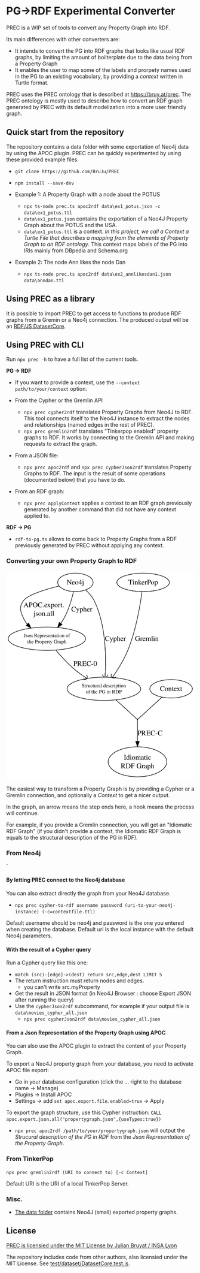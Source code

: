 # PG->RDF Experimental Converter

PREC is a WIP set of tools to convert any Property Graph into RDF.

Its main differences with other converters are:
- It intends to convert the PG into RDF graphs that looks like usual RDF graphs,
by limiting the amount of boilterplate due to the data being from a Property
Graph
- It enables the user to map some of the labels and prorpety names used in the
PG to an existing vocabulary, by providing a *context* written in Turtle format.

PREC uses the PREC ontology that is described at https://bruy.at/prec. The PREC
ontology is mostly used to describe how to convert an RDF graph generated by
PREC with its default modelization into a more user friendly graph.

## Quick start from the repository

The repository contains a data folder with some exportation of Neo4j data by
using the APOC plugin. PREC can be quickly experimented by using these provided
example files.

- `git clone https://github.com/BruJu/PREC`
- `npm install --save-dev`

- Example 1: A Property Graph with a node about the POTUS
    - `npx ts-node prec.ts apoc2rdf data\ex1_potus.json -c data\ex1_potus.ttl`
    - `data\ex1_potus.json` contains the exportation of a Neo4J Property Graph
    about the POTUS and the USA.
    - `data\ex1_potus.ttl` is a context. *In this project, we call a*
    *Context a Turtle File that describes a mapping from the elements of Property*
    *Graph to an RDF ontology*. This context maps labels of the PG into IRIs
    mainly from DBpedia and Schema.org

- Example 2: The node Ann likes the node Dan
    - `npx ts-node prec.ts apoc2rdf data\ex2_annlikesdan1.json data\anndan.ttl`


## Using PREC as a library

It is possible to import PREC to get access to functions to produce RDF graphs
from a Gremin or a Neo4j connection. The produced output will be an
[RDF/JS DatasetCore](https://rdf.js.org/dataset-spec/#datasetcore-interface).


## Using PREC with CLI

Run `npx prec -h` to have a full list of the current tools.

**PG -> RDF**

- If you want to provide a context, use the `--context path/to/your/context`
option.

- From the Cypher or the Gremlin API
  - `npx prec cypher2rdf` translates Property Graphs from Neo4J to RDF. This
  tool connects itself to the Neo4J instance to extract the nodes
  and relationships (named edges in the rest of PREC).
  - `npx prec gremlin2rdf` translates "Tinkerpop enabled"
  property graphs to RDF. It works by connecting to the Gremlin API and making
  requests to extract the graph.

- From a JSON file:
  - `npx prec apoc2rdf` and `npx prec cypherJson2rdf` translates Property
  Graphs to RDF. The input is the result of some operations (documented below)
  that you have to do.

- From an RDF graph:
  - `npx prec applyContext` applies a context to an RDF graph previously
  generated by another command that did not have any context applied to.


**RDF -> PG**

- `rdf-to-pg.ts` allows to come back to Property Graphs from a RDF previously
generated by PREC without applying any context.


### Converting your own Property Graph to RDF

![](docs/general_process.svg)

The easiest way to transform a Property Graph is by providing a Cypher or a
Gremlin connection, and optionally a *Context* to get a nicer output.

In the graph, an arrow means the step ends here, a hook means the process
will continue.

For example, if you provide a Gremlin connection, you will get an "Idiomatic RDF
Graph" (if you didn't provide a context, the Idiomatic RDF Graph is equals to
the structural description of the PG in RDF).

### From Neo4j
`

#### By letting PREC connect to the Neo4j database

You can also extract directly the graph from your Neo4J database.

- `npx prec cypher-to-rdf username password (uri-to-your-neo4j-instance) (-c=contextfile.ttl)`

Default username should be neo4j and password is the one you entered when
creating the database. Default uri is the local instance with the default Neo4j
parameters.


#### With the result of a Cypher query

Run a Cypher query like this one:
- `match (src)-[edge]->(dest) return src,edge,dest LIMIT 5`
- The return instruction must return nodes and edges.
    - you can't write src.myProperty
- Get the result in JSON format (in Neo4J Browser : choose Export JSON after running the query)
- Use the `cypherJson2rdf` subcommand, for example if your output file is `data\movies_cypher_all.json`
    - `npx prec cypherJson2rdf data\movies_cypher_all.json`


#### From a Json Representation of the Property Graph using APOC


You can also use the APOC plugin to extract the content of your Property Graph.

To export a Neo4J property graph from your database, you need to activate APOC file export:
- Go in your database configuration (click the ... right to the database name -> Manage)
- Plugins -> Install APOC
- Settings -> add `set apoc.export.file.enabled=true` -> Apply

To export the graph structure, use this Cypher instruction: 
`CALL apoc.export.json.all("propertygraph.json",{useTypes:true})`

- `npx prec apoc2rdf /path/to/your/propertygraph.json` will output the
*Strucural description of the PG in RDF* from the
*Json Representation of the Property Graph*.


### From TinkerPop

`npx prec gremlin2rdf (URI to connect to) [-c Context]`

Default URI is the URI of a local TinkerPop Server.



### Misc.

- [The data folder](data) contains Neo4J (small) exported property graphs.


## License

[PREC is licensied under the MIT License by Julian Bruyat / INSA Lyon](LICENSE)

The repository includes code from other authors, also licensied under the MIT
License. See [test/dataset/DatasetCore.test.js](test/dataset/DatasetCore.test.js).

